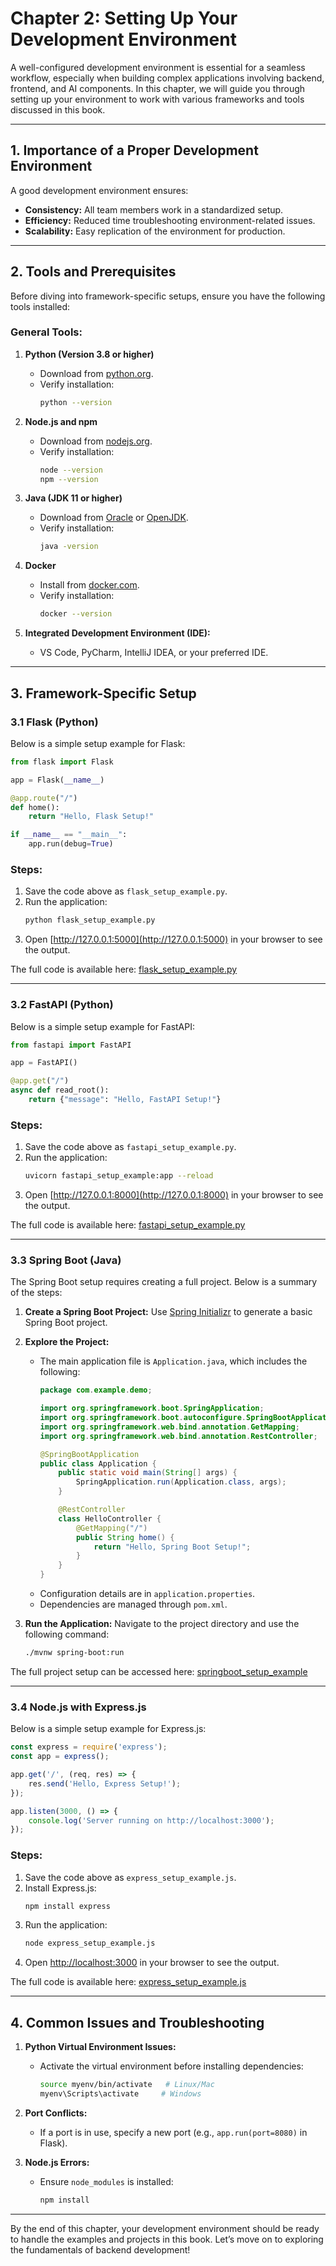 # Chapter 2: Setting Up Your Development Environment

A well-configured development environment is essential for a seamless workflow, especially when building complex applications involving backend, frontend, and AI components. In this chapter, we will guide you through setting up your environment to work with various frameworks and tools discussed in this book.

---

## 1. Importance of a Proper Development Environment

A good development environment ensures:
- **Consistency:** All team members work in a standardized setup.
- **Efficiency:** Reduced time troubleshooting environment-related issues.
- **Scalability:** Easy replication of the environment for production.

---

## 2. Tools and Prerequisites

Before diving into framework-specific setups, ensure you have the following tools installed:

### General Tools:
1. **Python (Version 3.8 or higher)**
   - Download from [python.org](https://www.python.org/).
   - Verify installation:
     ```bash
     python --version
     ```

2. **Node.js and npm**
   - Download from [nodejs.org](https://nodejs.org/).
   - Verify installation:
     ```bash
     node --version
     npm --version
     ```

3. **Java (JDK 11 or higher)**
   - Download from [Oracle](https://www.oracle.com/java/technologies/javase-downloads.html) or [OpenJDK](https://openjdk.org/).
   - Verify installation:
     ```bash
     java -version
     ```

4. **Docker**
   - Install from [docker.com](https://www.docker.com/).
   - Verify installation:
     ```bash
     docker --version
     ```

5. **Integrated Development Environment (IDE):**
   - VS Code, PyCharm, IntelliJ IDEA, or your preferred IDE.

---

## 3. Framework-Specific Setup

### **3.1 Flask (Python)**

Below is a simple setup example for Flask:

```python
from flask import Flask

app = Flask(__name__)

@app.route("/")
def home():
    return "Hello, Flask Setup!"

if __name__ == "__main__":
    app.run(debug=True)
```

### Steps:
1. Save the code above as `flask_setup_example.py`.
2. Run the application:
   ```bash
   python flask_setup_example.py
   ```
3. Open [http://127.0.0.1:5000](http://127.0.0.1:5000) in your browser to see the output.

The full code is available here:
[flask_setup_example.py](../code/chapter2/flask_setup_example.py)

---

### **3.2 FastAPI (Python)**

Below is a simple setup example for FastAPI:

```python
from fastapi import FastAPI

app = FastAPI()

@app.get("/")
async def read_root():
    return {"message": "Hello, FastAPI Setup!"}
```

### Steps:
1. Save the code above as `fastapi_setup_example.py`.
2. Run the application:
   ```bash
   uvicorn fastapi_setup_example:app --reload
   ```
3. Open [http://127.0.0.1:8000](http://127.0.0.1:8000) in your browser to see the output.

The full code is available here:
[fastapi_setup_example.py](../code/chapter2/fastapi_setup_example.py)

---

### **3.3 Spring Boot (Java)**

The Spring Boot setup requires creating a full project. Below is a summary of the steps:

1. **Create a Spring Boot Project:**
   Use [Spring Initializr](https://start.spring.io/) to generate a basic Spring Boot project.

2. **Explore the Project:**
   - The main application file is `Application.java`, which includes the following:
     ```java
     package com.example.demo;

     import org.springframework.boot.SpringApplication;
     import org.springframework.boot.autoconfigure.SpringBootApplication;
     import org.springframework.web.bind.annotation.GetMapping;
     import org.springframework.web.bind.annotation.RestController;

     @SpringBootApplication
     public class Application {
         public static void main(String[] args) {
             SpringApplication.run(Application.class, args);
         }

         @RestController
         class HelloController {
             @GetMapping("/")
             public String home() {
                 return "Hello, Spring Boot Setup!";
             }
         }
     }
     ```
   - Configuration details are in `application.properties`.
   - Dependencies are managed through `pom.xml`.

3. **Run the Application:**
   Navigate to the project directory and use the following command:
   ```bash
   ./mvnw spring-boot:run
   ```

The full project setup can be accessed here:
[springboot_setup_example](../code/chapter2/springboot_setup_example/)

---

### **3.4 Node.js with Express.js**

Below is a simple setup example for Express.js:

```javascript
const express = require('express');
const app = express();

app.get('/', (req, res) => {
    res.send('Hello, Express Setup!');
});

app.listen(3000, () => {
    console.log('Server running on http://localhost:3000');
});
```

### Steps:
1. Save the code above as `express_setup_example.js`.
2. Install Express.js:
   ```bash
   npm install express
   ```
3. Run the application:
   ```bash
   node express_setup_example.js
   ```
4. Open [http://localhost:3000](http://localhost:3000) in your browser to see the output.

The full code is available here:
[express_setup_example.js](../code/chapter2/express_setup_example.js)

---

## 4. Common Issues and Troubleshooting

1. **Python Virtual Environment Issues:**
   - Activate the virtual environment before installing dependencies:
     ```bash
     source myenv/bin/activate   # Linux/Mac
     myenv\Scripts\activate     # Windows
     ```

2. **Port Conflicts:**
   - If a port is in use, specify a new port (e.g., `app.run(port=8080)` in Flask).

3. **Node.js Errors:**
   - Ensure `node_modules` is installed:
     ```bash
     npm install
     ```

---

By the end of this chapter, your development environment should be ready to handle the examples and projects in this book. Let’s move on to exploring the fundamentals of backend development!
